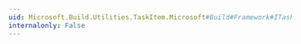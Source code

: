 ```yaml
---
uid: Microsoft.Build.Utilities.TaskItem.Microsoft#Build#Framework#ITaskItem2#GetMetadataValueEscaped(System.String)
internalonly: False
---
```

